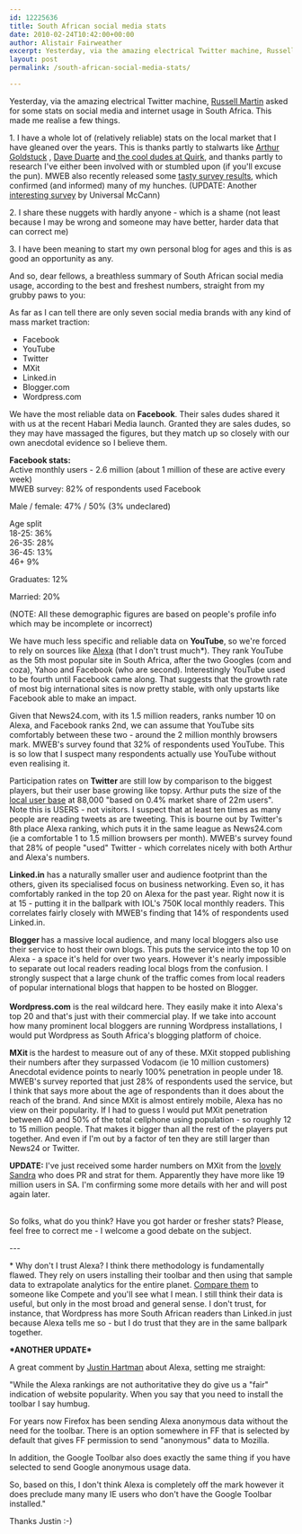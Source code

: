 ```yaml
---
id: 12225636
title: South African social media stats
date: 2010-02-24T10:42:00+00:00
author: Alistair Fairweather
excerpt: Yesterday, via the amazing electrical Twitter machine, Russell Martin asked for some stats on social media and internet usage in South Africa. This made me realise a few things. 1. I have a whole lot of (relatively reliable) stats on the local mar...
layout: post
permalink: /south-african-social-media-stats/

---
```

<p>Yesterday, via the amazing electrical Twitter machine, <a href="http://twitter.com/russellsmartin/">Russell Martin</a> asked for some stats on social media and internet usage in South Africa. This made me realise a few things.<p /> 1. I have a whole lot of (relatively reliable) stats on the local market that I have gleaned over the years. This is thanks partly to stalwarts like <a href="http://twitter.com/art2gee/">Arthur Goldstuck</a> , <a href="http://twitter.com/daveduarte/">Dave Duarte</a> and<a href="http://twitter.com/quirkemarketing"> the cool dudes at Quirk</a>, and thanks partly to research I've either been involved with or stumbled upon (if you'll excuse the pun). MWEB also recently released some <a href="http://www.baitbox.co.za/2010/01/26/mweb-social-media-south-africa-survey-results/">tasty survey results</a>, which confirmed (and informed) many of my hunches. (UPDATE: Another <a href="http://www.bizcommunity.com/Article/196/16/40911.html" target="_blank">interesting survey</a> by Universal McCann)<p /> 2. I share these nuggets with hardly anyone - which is a shame (not least because I may be wrong and someone may have better, harder data that can correct me)<p />3. I have been meaning to start my own personal blog for ages and this is as good an opportunity as any.<p /> And so, dear fellows, a breathless summary of South African social media usage, according to the best and freshest numbers, straight from my grubby paws to you:<p />As far as I can tell there are only seven social media brands with any kind of mass market traction:</p><ul><li>Facebook</li><li>YouTube</li><li>Twitter</li><li>MXit</li><li>Linked.in</li><li>Blogger.com</li><li>Wordpress.com</li></ul><p>We have the most reliable data on <strong>Facebook</strong>. Their sales dudes shared it with us at the recent Habari Media launch. Granted they are sales dudes, so they may have massaged the figures, but they match up so closely with our own anecdotal evidence so I believe them.<p /> <strong>Facebook stats:</strong> <br />Active monthly users - 2.6 million (about 1 million of these are active every week)<br />MWEB survey: 82% of respondents used Facebook<p />Male / female: 47% / 50% (3% undeclared)<p />Age split <br /> 18-25: 36%<br />26-35: 28%<br />36-45: 13%<br />46+ 9%<p />Graduates: 12%<p />Married: 20%<p />(NOTE: All these demographic figures are based on people's profile info which may be incomplete or incorrect)<p />We have much less specific and reliable data on <strong>YouTube</strong>, so we're forced to rely on sources like <a href="http://www.alexa.com/topsites/countries/ZA">Alexa</a> (that I don't trust much*). They rank YouTube as the 5th most popular site in South Africa, after the two Googles (com and coza), Yahoo and Facebook (who are second). Interestingly YouTube used to be fourth until Facebook came along. That suggests that the growth rate of most big international sites is now pretty stable, with only upstarts like Facebook able to make an impact. <p /> Given that News24.com, with its 1.5 million readers, ranks number 10 on Alexa, and Facebook ranks 2nd, we can assume that YouTube sits comfortably between these two - around the 2 million monthly browsers mark. MWEB's survey found that 32% of respondents used YouTube. This is so low that I suspect many respondents actually use YouTube without even realising it.<p />Participation rates on <strong>Twitter </strong>are still low by comparison to the biggest players, but their user base growing like topsy. Arthur puts the size of the <a href="http://twitter.com/art2gee/status/9099329136">local user base</a> at 88,000 "based on 0.4% market share of 22m users". Note this is USERS - not visitors. I suspect that at least ten times as many people are reading tweets as are tweeting. This is bourne out by Twitter's 8th place Alexa ranking, which puts it in the same league as News24.com (ie a comfortable 1 to 1.5 million browsers per month). MWEB's survey found that 28% of people "used" Twitter - which correlates nicely with both Arthur and Alexa's numbers.<p /> <strong>Linked.in</strong> has a naturally smaller user and audience footprint than the others, given its specialised focus on business networking. Even so, it has comfortably ranked in the top 20 on Alexa for the past year. Right now it is at 15 - putting it in the ballpark with IOL's 750K local monthly readers. This correlates fairly closely with MWEB's finding that 14% of respondents used Linked.in.<p /> <strong>Blogger </strong>has a massive local audience, and many local bloggers also use their service to host their own blogs. This puts the service into the top 10 on Alexa - a space it's held for over two years. However it's nearly impossible to separate out local readers reading local blogs from the confusion. I strongly suspect that a large chunk of the traffic comes from local readers of popular international blogs that happen to be hosted on Blogger. <br /> <strong><br />Wordpress.com</strong> is the real wildcard here. They easily make it into Alexa's top 20 and that's just with their commercial play. If we take into account how many prominent local bloggers are running Wordpress installations, I would put Wordpress as South Africa's blogging platform of choice. <p /> <strong>MXit </strong>is the hardest to measure out of any of these. MXit stopped publishing their numbers after they surpassed Vodacom (ie 10 million customers) Anecdotal evidence points to nearly 100% penetration in people under 18. MWEB's survey reported that just 28% of respondents used the service, but I think that says more about the age of respondents than it does about the reach of the brand. And since MXit is almost entirely mobile, Alexa has no view on their popularity. If I had to guess I would put MXit penetration between 40 and 50% of the total cellphone using population - so roughly 12 to 15 million people. That makes it bigger than all the rest of the players put together. And even if I'm out by a factor of ten they are still larger than News24 or Twitter.<p /> <strong>UPDATE:</strong> I've just received some harder numbers on MXit from the <a href="http://twitter.com/sandrasampayo/" target="_blank">lovely Sandra</a> who does PR and strat for them. Apparently they have more like 19 million users in SA. I'm confirming some more details with her and will post again later.<p /><br />So folks, what do you think? Have you got harder or fresher stats? Please, feel free to correct me - I welcome a good debate on the subject.<p />---<p />* Why don't I trust Alexa? I think there methodology is fundamentally flawed. They rely on users installing their toolbar and then using that sample data to extrapolate analytics for the entire planet. <a href="http://blog.compete.com/2006/12/11/compete-vs-alexa-competitive-site-metrics/">Compare them</a> to someone like Compete and you'll see what I mean. I still think their data is useful, but only in the most broad and general sense. I don't trust, for instance, that Wordpress has more South African readers than Linked.in just because Alexa tells me so - but I do trust that they are in the same ballpark together.</p><p><strong>*ANOTHER UPDATE*</strong></p><p>A great comment by <a href="http://justinhartman.com/" target="_blank">Justin Hartman</a> about Alexa, setting me straight:</p><p>"While the Alexa rankings are not authoritative they do give us a "fair" indication of website popularity. When you say that you need to install the toolbar I say humbug.</p><p>For years now Firefox has been sending Alexa anonymous data without the need for the toolbar. There is an option somewhere in FF that is selected by default that gives FF permission to send "anonymous" data to Mozilla.</p><p>In addition, the Google Toolbar also does exactly the same thing if you have selected to send Google anonymous usage data.</p><p>So, based on this, I don't think Alexa is completely off the mark however it does preclude many many IE users who don't have the Google Toolbar installed."</p><p>Thanks Justin :-)</p>